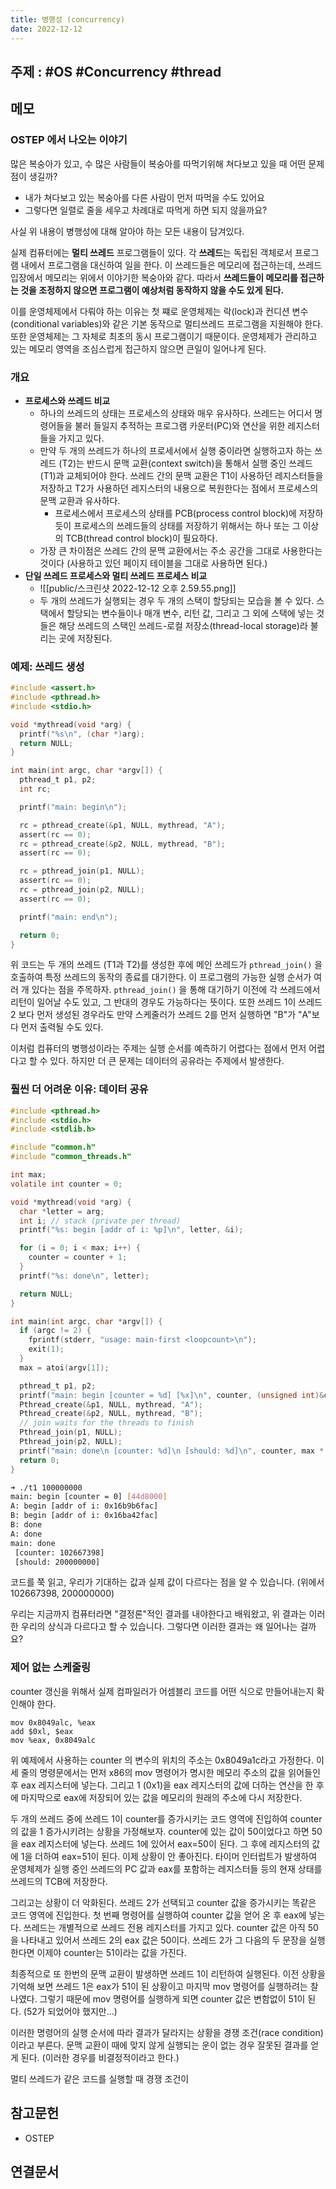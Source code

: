 ```yaml
---
title: 병행성 (concurrency)
date: 2022-12-12
---
```


## 주제 : #OS #Concurrency #thread

## 메모

### OSTEP 에서 나오는 이야기

많은 복숭아가 있고, 수 많은 사람들이 복숭아를 따먹기위해 쳐다보고 있을 때 어떤 문제점이 생길까?

- 내가 쳐다보고 있는 복숭아를 다른 사람이 먼저 따먹을 수도 있어요
- 그렇다면 일렬로 줄을 세우고 차례대로 따먹게 하면 되지 않을까요?

사실 위 내용이 병행성에 대해 알아야 하는 모든 내용이 담겨있다.

실제 컴퓨터에는 **멀티 쓰레드** 프로그램들이 있다. 각 **쓰레드**는 독립된 객체로서 프로그램 내에서 프로그램을 대신하여 일을 한다. 이 쓰레드들은 메모리에 접근하는데, 쓰레드 입장에서 메모리는 위에서 이야기한 복숭아와 같다. 따라서 **쓰레드들이 메모리를 접근하는 것을 조정하지 않으면 프로그램이 예상처럼 동작하지 않을 수도 있게 된다.**

이를 운영체제에서 다뤄야 하는 이유는 첫 쨰로 운영체제는 락(lock)과 컨디션 변수(conditional variables)와 같은 기본 동작으로 멀티쓰레드 프로그램을 지원해야 한다. 또한 운영체제는 그 자체로 최초의 동시 프로그램이기 때문이다. 운영체제가 관리하고 있는 메모리 영역을 조심스럽게 접근하지 않으면 큰일이 일어나게 된다.

### 개요

- **프로세스와 쓰레드 비교**
  - 하나의 쓰레드의 상태는 프로세스의 상태와 매우 유사하다. 쓰레드는 어디서 명령어들을 불러 들일지 추적하는 프로그램 카운터(PC)와 연산을 위한 레지스터들을 가지고 있다.
  - 만약 두 개의 쓰레드가 하나의 프로세서에서 실행 중이라면 실행하고자 하는 쓰레드 (T2)는 반드시 문맥 교환(context switch)을 통해서 실행 중인 쓰레드 (T1)과 교체되어야 한다. 쓰레드 간의 문맥 교환은 T1이 사용하던 레지스터들을 저장하고 T2가 사용하던 레지스터의 내용으로 복원한다는 점에서 프로세스의 문맥 교환과 유사하다.
    - 프로세스에서 프로세스의 상태를 PCB(process control block)에 저장하듯이 프로세스의 쓰레드들의 상태를 저장하기 위해서는 하나 또는 그 이상의 TCB(thread control block)이 필요하다.
  - 가장 큰 차이점은 쓰레드 간의 문맥 교환에서는 주소 공간을 그대로 사용한다는 것이다 (사용하고 있던 페이지 테이블을 그대로 사용하면 된다.)
- **단일 쓰레드 프로세스와 멀티 쓰레드 프로세스 비교**
  - ![[public/스크린샷 2022-12-12 오후 2.59.55.png]]
  - 두 개의 쓰레드가 실행되는 경우 두 개의 스택이 할당되는 모습을 볼 수 있다. 스택에서 할당되는 변수들이나 매개 변수, 리턴 값, 그리고 그 외에 스택에 넣는 것들은 해당 쓰레드의 스택인 쓰레드-로컬 저장소(thread-local storage)라 불리는 곳에 저장된다.

### 예제: 쓰레드 생성

```c
#include <assert.h>
#include <pthread.h>
#include <stdio.h>

void *mythread(void *arg) {
  printf("%s\n", (char *)arg);
  return NULL;
}

int main(int argc, char *argv[]) {
  pthread_t p1, p2;
  int rc;

  printf("main: begin\n");

  rc = pthread_create(&p1, NULL, mythread, "A");
  assert(rc == 0);
  rc = pthread_create(&p2, NULL, mythread, "B");
  assert(rc == 0);

  rc = pthread_join(p1, NULL);
  assert(rc == 0);
  rc = pthread_join(p2, NULL);
  assert(rc == 0);

  printf("main: end\n");

  return 0;
}
```

위 코드는 두 개의 쓰레드 (T1과 T2)를 생성한 후에 메인 쓰레드가 `pthread_join()` 을 호출하여 특정 쓰레드의 동작의 종료를 대기한다. 이 프로그램의 가능한 실행 순서가 여러 개 있다는 점을 주목하자. `pthread_join()` 을 통해 대기하기 이전에 각 쓰레드에서 리턴이 일어날 수도 있고, 그 반대의 경우도 가능하다는 뜻이다. 또한 쓰레드 1이 쓰레드 2 보다 먼저 생성된 경우라도 만약 스케줄러가 쓰레드 2를 먼저 실행하면 "B"가 "A"보다 먼저 출력될 수도 있다.

이처럼 컴퓨터의 병행성이라는 주제는 실행 순서를 예측하기 어렵다는 점에서 먼저 어렵다고 할 수 있다. 하지만 더 큰 문제는 데이터의 공유라는 주제에서 발생한다.

### 훨씬 더 어려운 이유: 데이터 공유

```c
#include <pthread.h>
#include <stdio.h>
#include <stdlib.h>

#include "common.h"
#include "common_threads.h"

int max;
volatile int counter = 0;

void *mythread(void *arg) {
  char *letter = arg;
  int i; // stack (private per thread)
  printf("%s: begin [addr of i: %p]\n", letter, &i);

  for (i = 0; i < max; i++) {
    counter = counter + 1;
  }
  printf("%s: done\n", letter);

  return NULL;
}

int main(int argc, char *argv[]) {
  if (argc != 2) {
    fprintf(stderr, "usage: main-first <loopcount>\n");
    exit(1);
  }
  max = atoi(argv[1]);

  pthread_t p1, p2;
  printf("main: begin [counter = %d] [%x]\n", counter, (unsigned int)&counter);
  Pthread_create(&p1, NULL, mythread, "A");
  Pthread_create(&p2, NULL, mythread, "B");
  // join waits for the threads to finish
  Pthread_join(p1, NULL);
  Pthread_join(p2, NULL);
  printf("main: done\n [counter: %d]\n [should: %d]\n", counter, max * 2);
  return 0;
}

```

```bash
➜ ./t1 100000000
main: begin [counter = 0] [44d8000]
A: begin [addr of i: 0x16b9b6fac]
B: begin [addr of i: 0x16ba42fac]
B: done
A: done
main: done
 [counter: 102667398]
 [should: 200000000]
```

코드를 쭉 읽고, 우리가 기대하는 값과 실제 값이 다르다는 점을 알 수 있습니다. (위에서 102667398, 200000000)

우리는 지금까지 컴퓨터라면 "결정론"적인 결과를 내야한다고 배워왔고, 위 결과는 이러한 우리의 상식과 다르다고 할 수 있습니다. 그렇다면 이러한 결과는 왜 일어나는 걸까요?

### 제어 없는 스케줄링

counter 갱신을 위해서 실제 컴파일러가 어셈블리 코드를 어떤 식으로 만들어내는지 확인해야 한다.

```assembly
mov 0x8049alc, %eax
add $0xl, $eax
mov %eax, 0x8049alc
```

위 예제에서 사용하는 counter 의 변수의 위치의 주소는 0x8049a1c라고 가정한다. 이 세 줄의 명령문에서는 먼저 x86의 mov 명령어가 명시한 메모리 주소의 값을 읽어들인 후 eax 레지스터에 넣는다. 그리고 1 (0x1)을 eax 레지스터의 값에 더하는 연산을 한 후에 마지막으로 eax에 저장되어 있는 값을 메모리의 원래의 주소에 다시 저장한다.

두 개의 쓰레드 중에 쓰레드 1이 counter를 증가시키는 코드 영역에 진입하여 counter의 값을 1 증가시키려는 상황을 가정해보자. counter에 있는 값이 50이었다고 하면 50을 eax 레지스터에 넣는다. 쓰레드 1에 있어서 eax=50이 된다. 그 후에 레지스터의 값에 1을 더하여 eax=51이 된다. 이제 상황이 안 좋아진다. 타이머 인터럽트가 발생하여 운영체제가 실행 중인 쓰레드의 PC 값과 eax를 포함하는 레지스터들 등의 현재 상태를 쓰레드의 TCB에 저장한다.

그리고는 상황이 더 악화된다. 쓰레드 2가 선택되고 counter 값을 증가시키는 똑같은 코드 영역에 진입한다. 첫 번째 명령어를 실행하여 counter 값을 얻어 온 후 eax에 넣는다. 쓰레드는 개별적으로 쓰레드 전용 레지스터를 가지고 있다. counter 값은 아직 50을 나타내고 있어서 쓰레드 2의 eax 값은 50이다. 쓰레드 2가 그 다음의 두 문장을 실행한다면 이제야 counter는 51이라는 값을 가진다.

최종적으로 또 한번의 문맥 교환이 발생하면 쓰레드 1이 리턴하여 실행된다. 이전 상황을 기억해 보면 쓰레드 1은 eax가 51이 된 상황이고 마지막 mov 명령어를 실행하려는 찰나였다. 그렇기 때문에 mov 명령어를 실행하게 되면 counter 값은 변함없이 51이 된다. (52가 되었어야 했지만...)

이러한 명령어의 실행 순서에 따라 결과가 달라지는 상황을 경쟁 조건(race condition)이라고 부른다. 문맥 교환이 때에 맞지 않게 실행되는 운이 없는 경우 잘못된 결과를 얻게 된다. (이러한 경우를 비결정적이라고 한다.)

멀티 쓰레드가 같은 코드를 실행할 때 경쟁 조건이

## 참고문헌

- OSTEP

## 연결문서
